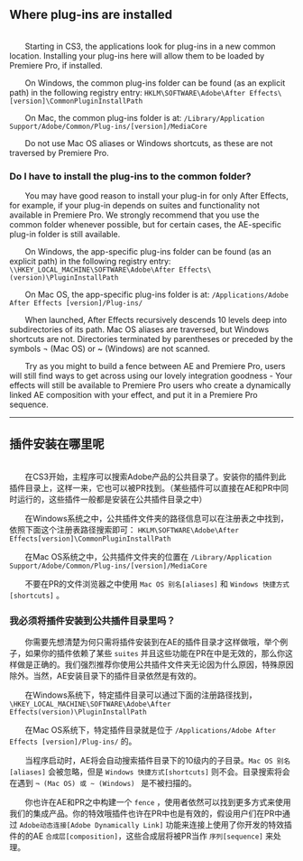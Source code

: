 ## Where plug-ins are installed

<br>
&#160;&#160;&#160;&#160;&#160;&#160;
Starting in CS3, the applications look for plug-ins in a new common location. Installing your plug-ins here will allow them to be loaded by Premiere Pro, if installed.

&#160;&#160;&#160;&#160;&#160;&#160;
On Windows, the common plug-ins folder can be found (as an explicit path) in the following registry entry:
`HKLM\SOFTWARE\Adobe\After Effects\[version]\CommonPluginInstallPath`

&#160;&#160;&#160;&#160;&#160;&#160;
On Mac, the common plug-ins folder is at:
`/Library/Application Support/Adobe/Common/Plug-ins/[version]/MediaCore`

&#160;&#160;&#160;&#160;&#160;&#160;
Do not use Mac OS aliases or Windows shortcuts, as these are not traversed by Premiere Pro.

### Do I have to install the plug-ins to the common folder?

&#160;&#160;&#160;&#160;&#160;&#160;
You may have good reason to install your plug-in for only After Effects, for example, if your plug-in depends on suites and functionality not available in Premiere Pro. We strongly recommend that you use the common folder whenever possible, but for certain cases, the AE-specific plug-in folder is still available.

&#160;&#160;&#160;&#160;&#160;&#160;
On Windows, the app-specific plug-ins folder can be found (as an explicit path) in the following registry entry:
`\\HKEY_LOCAL_MACHINE\SOFTWARE\Adobe\After Effects\(version)\PluginInstallPath`

&#160;&#160;&#160;&#160;&#160;&#160;
On Mac OS, the app-specific plug-ins folder is at:
`/Applications/Adobe After Effects [version]/Plug-ins/`

&#160;&#160;&#160;&#160;&#160;&#160;
When launched, After Effects recursively descends 10 levels deep into subdirectories of its path. Mac OS aliases are traversed, but Windows shortcuts are not. Directories terminated by parentheses or preceded by the symbols ¬ (Mac OS) or ~ (Windows) are not scanned.

&#160;&#160;&#160;&#160;&#160;&#160;
Try as you might to build a fence between AE and Premiere Pro, users will still find ways to get across using our lovely integration goodness - Your effects will still be available to Premiere Pro users who create a dynamically linked AE composition with your effect, and put it in a Premiere Pro sequence.

***
## 插件安装在哪里呢

<br>
&#160;&#160;&#160;&#160;&#160;&#160;
在CS3开始，主程序可以搜索Adobe产品的公共目录了。安装你的插件到此插件目录上，这样一来，它也可以被PR找到。（某些插件可以直接在AE和PR中同时运行的，这些插件一般都是安装在公共插件目录之中）

&#160;&#160;&#160;&#160;&#160;&#160;
在Windows系统之中，公共插件文件夹的路径信息可以在注册表之中找到，依照下面这个注册表路径搜索即可： `HKLM\SOFTWARE\Adobe\After Effects[version]\CommonPluginInstallPath`

&#160;&#160;&#160;&#160;&#160;&#160;
在Mac OS系统之中，公共插件文件夹的位置在 `/Library/Application Support/Adobe/Common/Plug-ins/[version]/MediaCore`

&#160;&#160;&#160;&#160;&#160;&#160;
不要在PR的文件浏览器之中使用 `Mac OS 别名[aliases]` 和 `Windows 快捷方式[shortcuts]` 。

### 我必须将插件安装到公共插件目录里吗？

&#160;&#160;&#160;&#160;&#160;&#160;
你需要先想清楚为何只需将插件安装到在AE的插件目录才这样做哦，举个例子，如果你的插件依赖了某些 `suites` 并且这些功能在PR在中是无效的，那么你这样做是正确的。我们强烈推荐你使用公共插件文件夹无论因为什么原因，特殊原因除外。当然，AE安装目录下的插件目录依然是有效的。

&#160;&#160;&#160;&#160;&#160;&#160;
在Windows系统下，特定插件目录可以通过下面的注册路径找到，`\HKEY_LOCAL_MACHINE\SOFTWARE\Adobe\After Effects(version)\PluginInstallPath`

&#160;&#160;&#160;&#160;&#160;&#160;
在Mac OS系统下，特定插件目录就是位于 `/Applications/Adobe After Effects [version]/Plug-ins/` 的。

&#160;&#160;&#160;&#160;&#160;&#160;
当程序启动时，AE将会自动搜索插件目录下的10级内的子目录。`Mac OS 别名[aliases]` 会被忽略，但是 `Windows 快捷方式[shortcuts]` 则不会。目录搜索将会在遇到 `¬ (Mac OS) 或 ~ (Windows) ` 是不被扫描的。

&#160;&#160;&#160;&#160;&#160;&#160;
你也许在AE和PR之中构建一个 `fence` ，使用者依然可以找到更多方式来使用我们的集成产品。你的特效哦插件也许在PR中也是有效的，假设用户们在PR中通过 `Adobe动态连接[Adobe Dynamically Link]` 功能来连接上使用了你开发的特效插件的的AE `合成层[composition]`，这些合成层将被PR当作 `序列[sequence]` 来处理。
